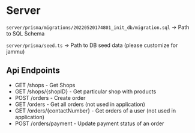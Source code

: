 # Server

`server/prisma/migrations/20220520174801_init_db/migration.sql` -> Path to SQL Schema

`server/prisma/seed.ts` -> Path to DB seed data (please customize for jammu)

## Api Endpoints

- GET /shops - Get Shops
- GET /shops/{shopID} - Get particular shop with products
- POST /orders - Create order
- GET /orders - Get all orders (not used in application)
- GET /orders/{contactNumber} - Get orders of a user (not used in application)
- POST /orders/payment - Update payment status of an order
